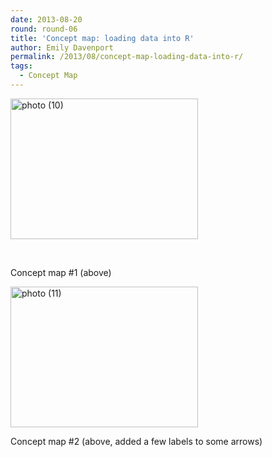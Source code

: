 ```yaml
---
date: 2013-08-20
round: round-06
title: 'Concept map: loading data into R'
author: Emily Davenport
permalink: /2013/08/concept-map-loading-data-into-r/
tags:
  - Concept Map
---
```

[<img class="alignnone size-medium wp-image-3990" alt="photo (10)" src="http://teaching.software-carpentry.org/wp-content/uploads/2013/08/photo-10-300x225.jpg" width="300" height="225" />][1]

&nbsp;

Concept map #1 (above)

[<img class="alignnone size-medium wp-image-4074" alt="photo (11)" src="http://teaching.software-carpentry.org/wp-content/uploads/2013/08/photo-11-300x225.jpg" width="300" height="225" />][2]

Concept map #2 (above, added a few labels to some arrows)

&nbsp;

 [1]: http://teaching.software-carpentry.org/wp-content/uploads/2013/08/photo-10.jpg
 [2]: http://teaching.software-carpentry.org/wp-content/uploads/2013/08/photo-11.jpg
